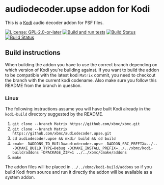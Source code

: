# audiodecoder.upse addon for Kodi

This is a [Kodi](https://kodi.tv) audio decoder addon for PSF files.

[![License: GPL-2.0-or-later](https://img.shields.io/badge/License-GPL%20v2+-blue.svg)](LICENSE.md)
[![Build and run tests](https://github.com/xbmc/audiodecoder.upse/actions/workflows/build.yml/badge.svg?branch=Matrix)](https://github.com/xbmc/audiodecoder.upse/actions/workflows/build.yml)
[![Build Status](https://dev.azure.com/teamkodi/binary-addons/_apis/build/status/xbmc.audiodecoder.upse?branchName=Matrix)](https://dev.azure.com/teamkodi/binary-addons/_build/latest?definitionId=17&branchName=Matrix)
[![Build Status](https://jenkins.kodi.tv/view/Addons/job/xbmc/job/audiodecoder.upse/job/Matrix/badge/icon)](https://jenkins.kodi.tv/blue/organizations/jenkins/xbmc%2Faudiodecoder.upse/branches/)
<!--- [![Build Status](https://ci.appveyor.com/api/projects/status/github/xbmc/audiodecoder.upse?branch=Matrix&svg=true)](https://ci.appveyor.com/project/xbmc/audiodecoder-upse?branch=Matrix) -->

## Build instructions

When building the addon you have to use the correct branch depending on which version of Kodi you're building against. 
If you want to build the addon to be compatible with the latest kodi `Matrix` commit, you need to checkout the branch with the current kodi codename.
Also make sure you follow this README from the branch in question.

### Linux

The following instructions assume you will have built Kodi already in the `kodi-build` directory 
suggested by the README.

1. `git clone --branch Matrix https://github.com/xbmc/xbmc.git`
2. `git clone --branch Matrix https://github.com/xbmc/audiodecoder.upse.git`
3. `cd audiodecoder.upse && mkdir build && cd build`
4. `cmake -DADDONS_TO_BUILD=audiodecoder.upse -DADDON_SRC_PREFIX=../.. -DCMAKE_BUILD_TYPE=Debug -DCMAKE_INSTALL_PREFIX=../../xbmc/kodi-build/addons -DPACKAGE_ZIP=1 ../../xbmc/cmake/addons`
5. `make`

The addon files will be placed in `../../xbmc/kodi-build/addons` so if you build Kodi from source and run it directly 
the addon will be available as a system addon.
